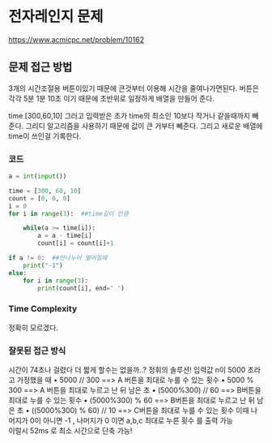 # 전자레인지 문제

https://www.acmicpc.net/problem/10162

## 문제 접근 방법

3개의 시간조절용 버튼이있기 때문에 큰것부터 이용해 시간을 줄여나가면된다.
버튼은 각각 5분 1분 10초 이기 때문에 초반위로 일정하게 배열을 만들어 준다.

time [300,60,10] 그러고 입력받은 초가 time의 최소인 10보다 작거나 같을때까지
빼준다. 그리디 알고리즘을 사용하기 때문에 값이 큰 거부터 빼준다.
그리고 새로운 배열에 time이 쓰인걸 기록한다.

### 코드

```python
a = int(input())

time = [300, 60, 10]
count = [0, 0, 0]
i = 0
for i in range(3):  ##time길이 만큼

    while(a >= time[i]):
        a = a - time[i]
        count[i] = count[i]+1

if a != 0:  ##안나누어 떨어질때
    print("-1")
else:
    for i in range(3):
        print(count[i], end=' ')

```

### Time Complexity

정확히 모르겠다.

### 잘못된 접근 방식

시간이 74초나 걸렸다 더 짧게 할수는 없을까..?
정휘의 솔루션!
입력값 n이 5000 초라고 가정했을 때
• 5000 // 300 ==> A 버튼을 최대로 누를 수 있는 횟수
• 5000 % 300 ==> A 버튼을 최대로 누르고 난 뒤 남은 초
• (5000%300) // 60 ==> B버튼을 최대로 누를 수 있는 횟수
• (5000%300) % 60 ==> B버튼을 최대로 누르고 난 뒤 남은 초
• ((5000%300) % 60) // 10 ==> C버튼을 최대로 누를 수 있는 횟수
이때 나머지가 0이 아니면 -1 , 나머지가 0 이면 a,b,c 최대로 누른 횟수 를 출력 가능  
이럴시 52ms 로 최소 시간으로 단축 가능!
